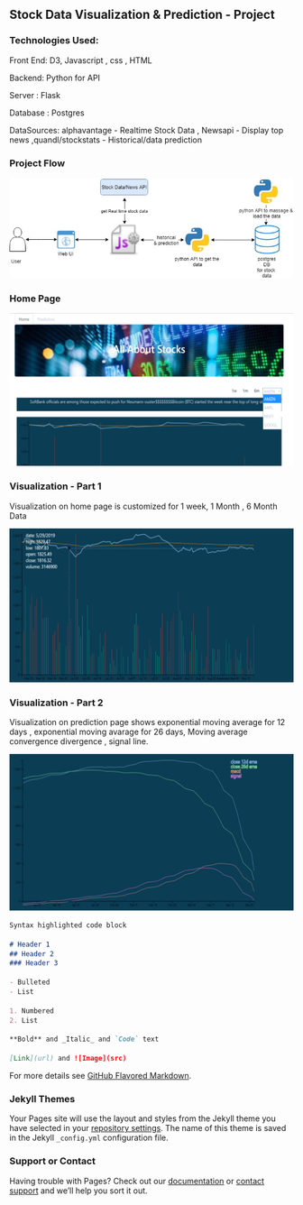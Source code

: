 ## Stock Data Visualization & Prediction - Project 

### Technologies Used: 
Front End: D3, Javascript , css , HTML

Backend: Python for API

Server : Flask 

Database : Postgres

DataSources: alphavantage - Realtime Stock Data , Newsapi - Display top news ,quandl/stockstats - Historical/data prediction

### Project Flow

![](/stockdataUI/images/stock%20visualization.jpg)

### Home Page

![](/stockdataUI/images/home.png)

### Visualization - Part 1

Visualization on home page is customized for 1 week, 1 Month , 6 Month Data

![](/stockdataUI/images/visual1.png)

### Visualization - Part 2

Visualization on prediction page shows exponential moving average for 12 days , exponential moving avarage for 26 days, Moving average convergence divergence , signal line.

![](/stockdataUI/images/visual2.png)

```markdown
Syntax highlighted code block

# Header 1
## Header 2
### Header 3

- Bulleted
- List

1. Numbered
2. List

**Bold** and _Italic_ and `Code` text

[Link](url) and ![Image](src)
```

For more details see [GitHub Flavored Markdown](https://guides.github.com/features/mastering-markdown/).

### Jekyll Themes

Your Pages site will use the layout and styles from the Jekyll theme you have selected in your [repository settings](https://github.com/prachikhanna84/stockAnalyseVisualizePredict/settings). The name of this theme is saved in the Jekyll `_config.yml` configuration file.

### Support or Contact

Having trouble with Pages? Check out our [documentation](https://help.github.com/categories/github-pages-basics/) or [contact support](https://github.com/contact) and we’ll help you sort it out.
